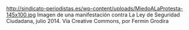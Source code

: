 http://sindicato-periodistas.es/wp-content/uploads/MiedoALaProtesta-145x100.jpg
Imagen de una manifestación contra La Ley de Seguridad Ciudadana, julio 2014. Vía Creative Commons, por Fermin Grodira

